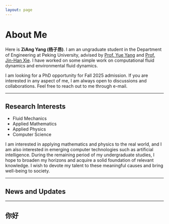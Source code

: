 ```yaml
---
layout: page
---
```


# About Me

Here is **ZiAng Yang (杨子昂)**. I am an ungraduate student in the Department of Engineering at Peking University, advised by [Prof. Yue Yang](https://en.coe.pku.edu.cn/faculty/facultyaz/891197.htm) and [Prof. Jin-Han Xie](https://en.coe.pku.edu.cn/faculty/facultyaz/918395.htm).  I have worked on some simple work on computational fluid dynamics and environmental fluid dynamics.

I am looking for a PhD opportunity for Fall 2025 admission. If you are interested in any aspect of me, I am always open to discussions and collaborations. Feel free to reach out to me through e-mail.

---

## Research Interests

- Fluid Mechanics
- Applied Mathematics
- Applied Physics
- Computer Science

I am interested in applying mathematics and physics to the real world, and I am also interested in emerging computer technologies such as artificial intelligence. During the remaining period of my undergraduate studies, I hope to broaden my horizons and acquire a solid foundation of relevant knowledge. I wish to devote my talent to these meaningful causes and bring well-being to society.

---

## News and Updates

---

## 你好
